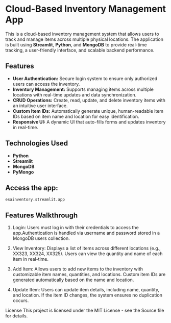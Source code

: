 # Cloud-Based Inventory Management App

This is a cloud-based inventory management system that allows users to track and manage items across multiple physical locations. The application is built using **Streamlit**, **Python**, and **MongoDB** to provide real-time tracking, a user-friendly interface, and scalable backend performance.

## Features

- **User Authentication:** Secure login system to ensure only authorized users can access the inventory.
- **Inventory Management:** Supports managing items across multiple locations with real-time updates and data synchronization.
- **CRUD Operations:** Create, read, update, and delete inventory items with an intuitive user interface.
- **Custom Item IDs:** Automatically generate unique, human-readable item IDs based on item name and location for easy identification.
- **Responsive UI:** A dynamic UI that auto-fills forms and updates inventory in real-time.

## Technologies Used

- **Python**  
- **Streamlit**  
- **MongoDB**  
- **PyMongo**

## Access the app:
`` esainventory.streamlit.app ``

## Features Walkthrough
1. Login: Users must log in with their credentials to access the app.Authentication is handled via username and password stored in a MongoDB users collection.

2. View Inventory: Displays a list of items across different locations (e.g., XX323, XX324, XX325). Users can view the quantity and name of each item in real-time.

3. Add Item: Allows users to add new items to the inventory with customizable item names, quantities, and locations. Custom item IDs are generated automatically based on the name and location.

4. Update Item: Users can update item details, including name, quantity, and location. If the item ID changes, the system ensures no duplication occurs.

License
This project is licensed under the MIT License - see the Source file for details.
